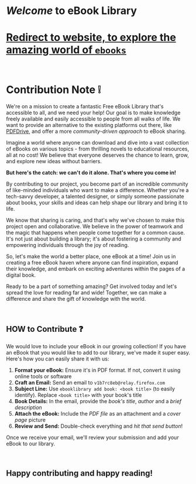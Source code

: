 # _Welcome_ to eBook Library

# [Redirect to website, to explore the amazing world of `ebooks`](https://divinemonk.github.io/ebooklibrary/)

<br>
<!-- |Title|Author|Direct Download Link|
|---|---|---|
|The Hacker Playbook 1|Peter Kim|[Download](https://github.com/Divinemonk/ebookstore/releases/download/thehackerplaybook1/The-Hacker-Playbook-1.pdf)|
|The Hacker Playbook 2|Peter Kim|[Download](https://github.com/Divinemonk/ebookstore/releases/download/thehackerplaybook1/The-Hacker-Playbook-2.pdf)|
|The Hacker Playbook 3|Peter Kim|[Download](https://github.com/Divinemonk/ebookstore/releases/download/thehackerplaybook1/The-Hacker-Playbook-3.pdf)| -->


# Contribution Note :grey_exclamation:

We're on a mission to create a fantastic Free eBook Library that's accessible to all, and we need your help! Our goal is to make knowledge freely available and easily accessible to people from all walks of life. We want to provide an alternative to the existing platforms out there, like [PDFDrive](https://www.pdfdrive.com/), and offer a more _community-driven approach_ to eBook sharing.

Imagine a world where anyone can download and dive into a vast collection of eBooks on various topics - from thrilling novels to educational resources, all at no cost! We believe that everyone deserves the chance to learn, grow, and explore new ideas without barriers.

__But here's the catch: we can't do it alone. That's where you come in!__

By contributing to our project, you become part of an incredible community of like-minded individuals who want to make a difference. Whether you're a tech-savvy developer, a talented designer, or simply someone passionate about books, your skills and ideas can help shape our library and bring it to life.

We know that sharing is caring, and that's why we've chosen to make this project open and collaborative. We believe in the power of teamwork and the magic that happens when people come together for a common cause. It's not just about building a library; it's about fostering a community and empowering individuals through the joy of reading.

So, let's make the world a better place, one eBook at a time! Join us in creating a free eBook haven where anyone can find inspiration, expand their knowledge, and embark on exciting adventures within the pages of a digital book.

Ready to be a part of something amazing? Get involved today and let's spread the love for reading far and wide!
Together, we can make a difference and share the gift of knowledge with the world.

<br>

## HOW to Contribute :question:

We would love to include your eBook in our growing collection! If you have an eBook that you would like to add to our library, we've made it super easy. 
Here's how you can easily share it with us:

1) __Format your eBook:__ Ensure it's in PDF format. If not, convert it using online tools or software
2) __Craft an Email:__ Send an email to `v1b7rc8eb@relay.firefox.com`
3) __Subject Line:__ Use `ebooklibrary add book: <book title>` (to easily identify). Replace `<book title>` with your book's title
4) __Book Details:__ In the email, provide the _book's title_, _author_ and a _brief description_
5) __Attach the eBook:__ Include the _PDF file_ as an attachment and a _cover page_ picture
6) __Review and Send:__ Double-check everything and _hit that send button_!

Once we receive your email, we'll review your submission and add your eBook to our library.

<br>

## Happy contributing and happy reading!
